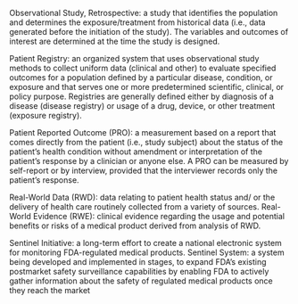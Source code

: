 Observational Study, Retrospective: a study that identifies the
population and determines the exposure/treatment from historical data
(i.e., data generated before the initiation of the study). The variables and
outcomes of interest are determined at the time the study is designed.

Patient Registry: an organized system that uses observational study
methods to collect uniform data (clinical and other) to evaluate specified
outcomes for a population defined by a particular disease, condition, or
exposure and that serves one or more predetermined scientific, clinical,
or policy purpose. Registries are generally defined either by diagnosis of
a disease (disease registry) or usage of a drug, device, or other treatment
(exposure registry).

Patient Reported Outcome (PRO): a measurement based on a
report that comes directly from the patient (i.e., study subject) about
the status of the patient’s health condition without amendment or
interpretation of the patient’s response by a clinician or anyone else. A
PRO can be measured by self-report or by interview, provided that the
interviewer records only the patient’s response.

Real-World Data (RWD): data relating to patient health status and/
or the delivery of health care routinely collected from a variety of sources.
Real-World Evidence (RWE): clinical evidence regarding the
usage and potential benefits or risks of a medical product derived from
analysis of RWD.

Sentinel Initiative: a long-term effort to create a national electronic
system for monitoring FDA-regulated medical products.
Sentinel System: a system being developed and implemented
in stages, to expand FDA’s existing postmarket safety surveillance
capabilities by enabling FDA to actively gather information about the
safety of regulated medical products once they reach the market
